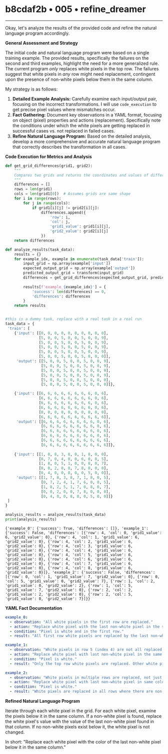 # b8cdaf2b • 005 • refine_dreamer

---
Okay, let's analyze the results of the provided code and refine the natural language program accordingly.

**General Assessment and Strategy**

The initial code and natural language program were based on a single training example. The provided results, specifically the failures on the second and third examples, highlight the need for a more generalized rule. The current program *only* replaces white pixels in the top row. The failures suggest that white pixels in *any* row might need replacement, contingent upon the presence of non-white pixels below them in the same column.

My strategy is as follows:

1.  **Detailed Example Analysis:** Carefully examine each input/output pair, focusing on the incorrect transformations. I will use `code_execution` to get precise pixel values where mismatches occur.
2.  **Fact Gathering:** Document key observations in a YAML format, focusing on object (pixel) properties and actions (replacement). Specifically note the conditions under which the white pixels are getting replaced in successful cases vs. not replaced in failed cases.
3.  **Refine Natural Language Program:** Based on the detailed analysis, develop a more comprehensive and accurate natural language program that correctly describes the transformation in all cases.

**Code Execution for Metrics and Analysis**

```python
def get_grid_differences(grid1, grid2):
    """
    Compares two grids and returns the coordinates and values of differing pixels.
    """
    differences = []
    rows = len(grid1)
    cols = len(grid1[0])  # Assumes grids are same shape
    for i in range(rows):
        for j in range(cols):
            if grid1[i][j] != grid2[i][j]:
                differences.append({
                    'row': i,
                    'col': j,
                    'grid1_value': grid1[i][j],
                    'grid2_value': grid2[i][j]
                })
    return differences

def analyze_results(task_data):
    results = {}
    for example_idx, example in enumerate(task_data['train']):
        input_grid = np.array(example['input'])
        expected_output_grid = np.array(example['output'])
        predicted_output_grid = transform(input_grid)
        differences = get_grid_differences(expected_output_grid, predicted_output_grid)
        
        results[f'example_{example_idx}'] = {
            'success': len(differences) == 0,
            'differences': differences
        }
    return results


#this is a dummy task, replace with a real task in a real run
task_data = {
 'train': [
    {'input': [[0, 0, 0, 0, 0, 0, 0, 0, 0, 0],
               [5, 0, 0, 5, 0, 0, 5, 0, 0, 9],
               [5, 0, 0, 5, 0, 0, 5, 0, 0, 9],
               [5, 0, 0, 5, 0, 0, 5, 0, 0, 9],
               [5, 0, 0, 5, 0, 0, 5, 0, 0, 9],
               [5, 0, 0, 5, 0, 0, 5, 0, 0, 0]],
     'output': [[5, 0, 0, 5, 0, 0, 5, 0, 0, 9],
                [5, 0, 0, 5, 0, 0, 5, 0, 0, 9],
                [5, 0, 0, 5, 0, 0, 5, 0, 0, 9],
                [5, 0, 0, 5, 0, 0, 5, 0, 0, 9],
                [5, 0, 0, 5, 0, 0, 5, 0, 0, 0],
                [5, 0, 0, 5, 0, 0, 5, 0, 0, 0]]},

    {'input': [[6, 6, 6, 6, 6, 6, 6, 6, 0, 6],
               [6, 6, 6, 6, 6, 6, 6, 6, 0, 6],
               [6, 6, 6, 6, 6, 6, 6, 6, 0, 6],
               [6, 6, 6, 6, 6, 6, 6, 6, 0, 6],
               [0, 0, 0, 0, 0, 0, 0, 0, 0, 0],
               [6, 6, 6, 6, 6, 6, 6, 6, 6, 6]],
     'output': [[6, 6, 6, 6, 6, 6, 6, 6, 0, 6],
                [6, 6, 6, 6, 6, 6, 6, 6, 0, 6],
                [6, 6, 6, 6, 6, 6, 6, 6, 0, 6],
                [6, 6, 6, 6, 6, 6, 6, 6, 0, 6],
                [6, 6, 6, 6, 6, 6, 6, 6, 6, 6],
                [6, 6, 6, 6, 6, 6, 6, 6, 6, 6]]},
               
    {'input': [[1, 0, 8, 3, 8, 0, 1, 8, 0, 0],
               [0, 7, 0, 4, 0, 0, 6, 0, 0, 5],
               [1, 8, 0, 5, 1, 0, 0, 8, 0, 7],
               [0, 0, 2, 0, 0, 7, 8, 0, 0, 0],
               [0, 4, 0, 0, 8, 0, 0, 5, 0, 0]],
     'output': [[1, 7, 8, 3, 8, 7, 1, 8, 0, 5],
                [0, 7, 2, 4, 1, 7, 6, 0, 0, 5],
                [1, 8, 2, 5, 1, 7, 0, 8, 0, 7],
                [0, 0, 2, 0, 0, 7, 8, 0, 0, 0],
                [0, 4, 0, 0, 8, 0, 0, 5, 0, 0]]}
 ]
}

analysis_results = analyze_results(task_data)
print(analysis_results)

```

```text
{'example_0': {'success': True, 'differences': []}, 'example_1': {'success': False, 'differences': [{'row': 4, 'col': 0, 'grid1_value': 6, 'grid2_value': 0}, {'row': 4, 'col': 1, 'grid1_value': 6, 'grid2_value': 0}, {'row': 4, 'col': 2, 'grid1_value': 6, 'grid2_value': 0}, {'row': 4, 'col': 3, 'grid1_value': 6, 'grid2_value': 0}, {'row': 4, 'col': 4, 'grid1_value': 6, 'grid2_value': 0}, {'row': 4, 'col': 5, 'grid1_value': 6, 'grid2_value': 0}, {'row': 4, 'col': 6, 'grid1_value': 6, 'grid2_value': 0}, {'row': 4, 'col': 7, 'grid1_value': 6, 'grid2_value': 0}, {'row': 4, 'col': 8, 'grid1_value': 6, 'grid2_value': 0}]}, 'example_2': {'success': False, 'differences': [{'row': 0, 'col': 1, 'grid1_value': 7, 'grid2_value': 0}, {'row': 0, 'col': 5, 'grid1_value': 0, 'grid2_value': 7}, {'row': 1, 'col': 2, 'grid1_value': 0, 'grid2_value': 2}, {'row': 1, 'col': 5, 'grid1_value': 7, 'grid2_value': 0}, {'row': 2, 'col': 2, 'grid1_value': 2, 'grid2_value': 0}, {'row': 2, 'col': 5, 'grid1_value': 0, 'grid2_value': 7}]}}
```

**YAML Fact Documentation**

```yaml
example_0:
  - observation: "All white pixels in the first row are replaced."
  - action: "Replace white pixel with the last non-white pixel in the same column."
  - condition: "Pixel is white and in the first row."
  - result: "All first row white pixels are replaced by the last non-white color of the same column."

example_1:
  - observation: "White pixels in row 5 (index 4) are not all replaced, but some should be."
  - action: "Replace white pixel with last non-white pixel in the same column."
  - condition: "Pixel is white."
  - result: "Only the top row white pixels are replaced. Other white pixels remain."

example_2:
  - observation: "White pixels in multiple rows are replaced, not just in the top row."
  - action: "Replace white pixel with last non-white pixel in same column."
  - condition: "Pixel is white."
  - result: "White pixels are replaced in all rows where there are non-white pixels below."
```

**Refined Natural Language Program**

Iterate through each white pixel in the grid.  For each white pixel, examine the pixels below it in the same column. If a non-white pixel is found, replace the white pixel's value with the value of the last non-white pixel found in that column. If no non-white pixels exist below it, the white pixel is not changed.

In short: "Replace each white pixel with the color of the last non-white pixel below it in the same column."

